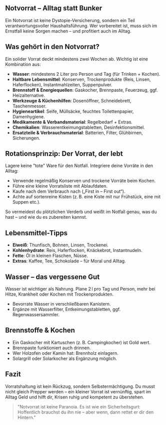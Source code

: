## Notvorrat – Alltag statt Bunker

Ein Notvorrat ist keine Dystopie-Versicherung, sondern ein Teil verantwortungsvoller Haushaltsführung. Wer vorbereitet ist, muss sich im Ernstfall keine Sorgen machen – und profitiert auch im Alltag.

## Was gehört in den Notvorrat?

Ein solider Vorrat deckt mindestens zwei Wochen ab. Wichtig ist eine Kombination aus:

* **Wasser**: mindestens 2 Liter pro Person und Tag (für Trinken + Kochen).
* **Haltbare Lebensmittel**: Konserven, Trockenprodukte (Reis, Linsen, Haferflocken), Instantmahlzeiten, Suppenpulver.
* **Brennstoff & Energiequellen**: Gaskocher, Brennpaste, Feuerzeug, ggf. Heizalternative.
* **Werkzeuge & Küchenhilfen**: Dosenöffner, Schneidebrett, Taschenmesser.
* **Hygieneartikel**: Seife, Müllsäcke, feuchtes Toilettenpapier, Damenhygiene.
* **Medikamente & Verbandsmaterial**: Regelbedarf + Extras.
* **Chemikalien**: Wasserentkeimungstabletten, Desinfektionsmittel.
* **Ersatzteile & Verbrauchsmaterial**: Batterien, Filter, Glühbirnen, Sicherungen.

## Rotationsprinzip: Der Vorrat, der lebt

Lagere keine "tote" Ware für den Notfall. Integriere deine Vorräte in den Alltag:

* Verwende regelmäßig Konserven und trockene Vorräte beim Kochen.
* Führe eine kleine Vorratsliste mit Ablaufdaten.
* Kaufe nach dem Verbrauch nach („First in – First out“).
* Achte auf sortenreine Kisten (z. B. eine Kiste mit nur Frühstück, eine mit Suppen etc.).

So vermeidest du plötzlichen Verderb und weißt im Notfall genau, was du hast – und wie du es zubereiten kannst.

## Lebensmittel-Tipps

* **Eiweiß**: Thunfisch, Bohnen, Linsen, Trockenei.
* **Kohlenhydrate**: Reis, Haferflocken, Knäckebrot, Instantnudeln.
* **Fette**: Öl in kleinen Flaschen, Nüsse.
* **Extras**: Kaffee, Tee, Schokolade – für Moral und Alltag.

## Wasser – das vergessene Gut

Wasser ist wichtiger als Nahrung. Plane 2 l pro Tag und Person, mehr bei Hitze, Krankheit oder Kochen mit Trockenprodukten.

* Bevorrate Wasser in verschließbaren Kanistern.
* Ergänze mit Wasserfilter, Entkeimungstabletten, ggf. Regenwassersammler.

## Brennstoffe & Kochen

* Ein Gaskocher mit Kartuschen (z. B. Campingkocher) ist Gold wert.
* Brennpaste funktioniert auch drinnen.
* Wer Holzofen oder Kamin hat: Brennholz einlagern.
* Solargrill oder Solarkocher als Ergänzung möglich.

## Fazit

Vorratshaltung ist kein Rückzug, sondern Selbstermächtigung. Du musst nicht gleich Prepper werden – ein kleiner Vorrat ist vernünftig, spart im Alltag Geld und hilft dir, Krisen ruhig und kompetent zu überstehen.

> "Notvorrat ist keine Paranoia. Es ist wie ein Sicherheitsgurt: Hoffentlich brauchst du ihn nie – aber wenn, dann rettet er dir den Hintern."
